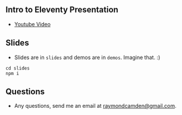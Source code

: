 ## Intro to Eleventy Presentation

* [Youtube Video](https://youtu.be/g-m_JtdipFs)

## Slides

* Slides are in `slides` and demos are in `demos`. Imagine that. :) 

```
cd slides
npm i
```

## Questions

* Any questions, send me an email at raymondcamden@gmail.com. 
